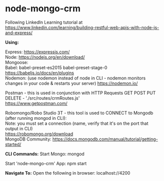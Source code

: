 # node-mongo-crm

Following LinkedIn Learning tutorial at https://www.linkedin.com/learning/building-restful-web-apis-with-node-js-and-express/

<strong>Using:</strong>

Express: https://expressjs.com/ </br>
Node: https://nodejs.org/en/download/ </br>
Mongoose: </br>
Babel: babel-preset-es2015 babel-preset-stage-0 https://babeljs.io/docs/en/plugins </br>
Nodemon: (use nodemon instead of node in CLI - nodemon monitors changes in your code & restarts your server) https://nodemon.io/ </br>

Postman - this is used in conjunction with HTTP Requests GET POST PUT DELETE - './src/routes/crmRoutes.js'</br> 
https://www.getpostman.com/ </br>

Robomongo/Robo Studio 3T - this tool is used to CONNECT to Mongodb (after running mongod in CLI):</br>
Note: you must set a connection (name, verify that it's on the port that output in CLI)</br>
https://robomongo.org/download</br>
MongoDB Community: https://docs.mongodb.com/manual/tutorial/getting-started/ </br>


<strong>CLI Commands:</strong>
Start Mongo: 
mongod </br>

Start 'node-mongo-crm' App:
npm start</br>

<strong>Navigate To:</strong>
Open the following in browser: localhost://4200

